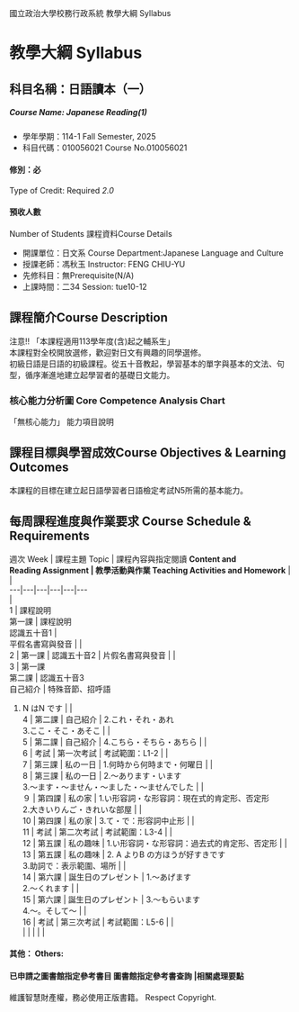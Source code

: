 國立政治大學校務行政系統 教學大綱 Syllabus
# 教學大綱 Syllabus
##  科目名稱：日語讀本（一）
#####  Course Name: Japanese Reading(1)
  * 學年學期：114-1 Fall Semester, 2025 
  * 科目代碼：010056021 Course No.010056021
#### 修別：必
Type of Credit: Required 
_2.0_
#### 預收人數
Number of Students
課程資料Course Details
  * 開課單位：日文系 Course Department:Japanese Language and Culture 
  * 授課老師：馮秋玉 Instructor: FENG CHIU-YU 
  * 先修科目：無Prerequisite(N/A)
  * 上課時間：二34 Session: tue10-12
##  課程簡介Course Description
注意!! 「本課程適用113學年度(含)起之輔系生」  
本課程對全校開放選修，歡迎對日文有興趣的同學選修。  
初級日語是日語的初級課程。從五十音教起，學習基本的單字與基本的文法、句型，循序漸進地建立起學習者的基礎日文能力。
###  核心能力分析圖 Core Competence Analysis Chart
「無核心能力」 
能力項目說明
##  課程目標與學習成效Course Objectives & Learning Outcomes 
本課程的目標在建立起日語學習者日語檢定考試N5所需的基本能力。
##  每周課程進度與作業要求 Course Schedule & Requirements
週次 Week |  課程主題 Topic |  課程內容與指定閱讀 **Content and  
Reading Assignment |  教學活動與作業 Teaching Activities and Homework** |  |   
---|---|---|---|---|---  
|   
1 |  課程說明  
第一課 |  課程說明  
認識五十音1 |    
平假名書寫與發音 |  |   
2 |  第一課 |  認識五十音2 |  片假名書寫與發音 |  |   
3 |  第一課  
第二課 |  認識五十音3  
自己紹介 |  特殊音節、招呼語  
1. N はN です |  |   
4 |  第二課 |  自己紹介 |  2.これ・それ・あれ  
3.ここ・そこ・あそこ |  |   
5 |  第二課 |  自己紹介 |  4.こちら・そちら・あちら |  |   
6 |  考試 |  第一次考試 |  考試範圍：L1-2 |  |   
7 |  第三課 |  私の一日 |  1.何時から何時まで・何曜日 |  |   
8 |  第三課 |  私の一日 |  2.～あります・います  
3.～ます・～ません・～ました・～ませんでした |  |   
９ |  第四課 |  私の家 |  1.い形容詞・な形容詞：現在式的肯定形、否定形  
2.大きいりんご・きれいな部屋 |  |   
10 |  第四課 |  私の家 |  3.て・で：形容詞中止形 |  |   
11 |  考試 |  第二次考試 |  考試範圍：L3-4 |  |   
12 |  第五課 |  私の趣味 |  1.い形容詞・な形容詞：過去式的肯定形、否定形 |  |   
13 |  第五課 |  私の趣味 |  2. A よりB の方ほうが好すきです  
3.助詞で：表示範圍、場所 |  |   
14 |  第六課 |  誕生日のプレゼント |  1.～あげます  
2.～くれます |  |   
15 |  第六課 |  誕生日のプレゼント |  3.～もらいます  
4.～。そして～ |  |   
16 |  考試 |  第三次考試 |  考試範圍：L5-6 |  |   
|  |  |  |  |   
####  其他： Others:
####  已申請之圖書館指定參考書目  圖書館指定參考書查詢 |相關處理要點
維護智慧財產權，務必使用正版書籍。 Respect Copyright.